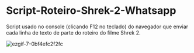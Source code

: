 # Script-Roteiro-Shrek-2-Whatsapp
Script usado no console (clicando F12 no teclado) do navegador que enviar cada linha de texto de parte do roteiro do filme Shrek 2.

![ezgif-7-0bf4efc2f2fc](https://user-images.githubusercontent.com/73205479/138990860-d4e509f9-65de-4d07-80f7-3c69773f54e4.gif)
